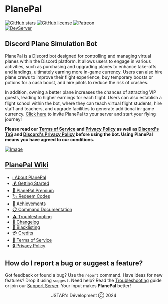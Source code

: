 # PlanePal
[![GitHub stars](https://img.shields.io/github/stars/devjstar/planepal.svg?style=social&label=Stars&style=flat)](https://github.com/devjstar/planepal/stargazers)
[![GitHub license](https://img.shields.io/github/license/devjstar/planepal.svg)](https://github.com/devjstar/planepal/blob/master/LICENSE)
[![Patreon](https://img.shields.io/badge/Donate-Patreon-orange.svg)](https://www.patreon.com/jstarsdev)
<br>
[![DevServer](https://discord.com/api/guilds/1153672454426861598/widget.png?style=shield)](https://discord.gg/GbvXQXHY6Q)
<!-- [![GuildCount](https://img.shields.io/badge/dynamic/json.svg?label=servers&url=https%3A%2F%2Fdiscord.bots.gg%2Fapi%2Fv1%2Fbots%2F240254129333731328&query=%24.guildCount&colorB=71A2B1)](https://discord.bots.gg/bots/240254129333731328) -->

## Discord Plane Simulation Bot
PlanePal is a Discord bot designed for controlling and managing virtual planes within the Discord platform. It allows users to engage in various activities, such as purchasing and upgrading planes to enhance take-offs and landings, ultimately earning more in-game currency. Users can also hire plane crews to improve their flight experience, buy temporary boosts or potions for a cash boost, and hire pilots to reduce the risk of crashes.

In addition, owning a better plane increases the chances of attracting VIP guests, leading to higher earnings for each flight. Users can also establish a flight school within the bot, where they can teach virtual flight students, hire staff and teachers, and upgrade facilities to generate additional in-game currency. [Click here](https://discord.com/api/oauth2/authorize?client_id=1075453827676897362&permissions=689946610753&scope=bot%20applications.commands) to invite PlanePal to your server and start your flying journey!

**Please read our [Terms of Service](https://github.com/devjstar/planepal/wiki/terms) and [Privacy Policy](https://github.com/devjstar/planepal/wiki/privacy) as well as [Discord's ToS](https://discord.com/terms) and [Discord's Privacy Policy](https://discord.com/privacy) before using the bot. Using PlanePal means you have agreed to our conditions.**

[![Image](https://i.imgur.com/3mS5uAD.png)](https://github.com/devjstar/planepal)

## [PlanePal Wiki](https://github.com/devjstar/planepal/wiki)
- [ℹ About PlanePal](https://github.com/devjstar/planepal/wiki/about-planepal)<br>
- [💰 Getting Started](https://github.com/devjstar/planepal/wiki/getting-started)<br>
- [🌟 PlanePal Premium](https://github.com/devjstar/planepal/wiki/planepal-premium)<br>
- [🏷 Redeem Codes](https://github.com/devjstar/planepal/wiki/redeem-codes)<br>
- [🥇 Achievements](https://github.com/devjstar/planepal/wiki/achievements)<br>
- [📋 Command Documentation](https://github.com/devjstar/planepal/wiki/command-documentation)<br>
- [⚠ Troubleshooting](https://github.com/devjstar/planepal/wiki/troubleshooting)<br>
- [📢 Changelog](https://github.com/devjstar/planepal/wiki/changelog)<br>
- [🚩 Blacklisting](https://github.com/devjstar/planepal/wiki/blacklisting)<br>
- [💳 Credits](https://github.com/devjstar/planepal/wiki/credits)<br>
- [📄 Terms of Service](https://github.com/devjstar/planepal/wiki/terms)<br>
- [🔒 Privacy Policy](https://github.com/devjstar/planepal/wiki/privacy)

## How do I report a bug or suggest a feature?
Got feedback or found a bug? Use the `report` command. Have ideas for new features? Drop it using `suggest`. Need help? Read the [Troubleshooting](https://github.com/devjstar/planepal/wiki/troubleshooting) guide or join our [Support Server](https://discord.gg/GbvXQXHY6Q). Your input makes **PlanePal** better!

<p align="center">JSTAR's Dévelopment Ⓒ︎ 2024</p>
